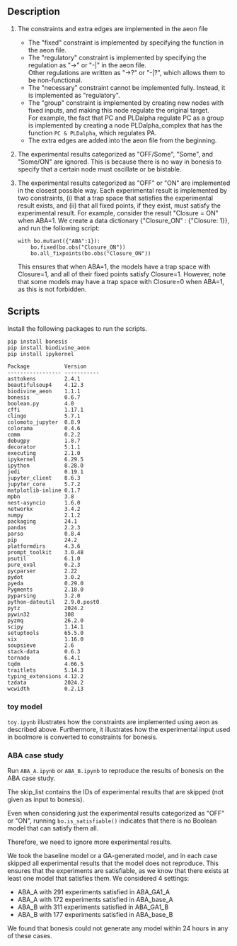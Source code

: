 ## Description

1. The constraints and extra edges are implemented in the aeon file
    -  The "fixed" constraint is implemented by specifying the function in the aeon file.
    - The "regulatory" constraint is implemented by specifying the regulation as "->" or "-|" in the aeon file.  
Other regulations are written as "->?" or "-|?", which allows them to be non-functional.
    - The "necessary" constraint cannot be implemented fully. Instead, it is implemented as "regulatory".
    - The "group" constraint is implemented by creating new nodes with fixed inputs, and making this node regulate the original target.  
For example, the fact that PC and PLDalpha regulate PC as a group is implemented by creating a node PLDalpha_complex that has the function `PC & PLDalpha`, which regulates PA.
    - The extra edges are added into the aeon file from the beginning.

2. The experimental results categorized as "OFF/Some", "Some", and "Some/ON" are ignored.
This is because there is no way in bonesis to specify that a certain node must oscillate or be bistable.

3. The experimental results categorized as "OFF" or "ON" are implemented in the closest possible way.
Each experimental result is implemented by two constraints, (i) that a trap space that satisfies the experimental result exists, and (ii) that all fixed points, if they exist, must satisfy the experimental result.
For example, consider the result "Closure = ON" when ABA=1.
We create a data dictionary {"Closure_ON" : {"Closure: 1}}, and run the following script:
    ```
    with bo.mutant({"ABA":1}):
        bo.fixed(bo.obs("Closure_ON"))
        bo.all_fixpoints(bo.obs("Closure_ON"))
    ```
    This ensures that when ABA=1, the models have a trap space with Closure=1, and all of their fixed points satisfy Closure=1.
However, note that some models may have a trap space with Closure=0 when ABA=1, as this is not forbidden.


## Scripts

Install the following packages to run the scripts.

```
pip install bonesis
pip install biodivine_aeon
pip install ipykernel

Package           Version
----------------- -----------
asttokens         2.4.1
beautifulsoup4    4.12.3
biodivine_aeon    1.1.1
bonesis           0.6.7
boolean.py        4.0
cffi              1.17.1
clingo            5.7.1
colomoto_jupyter  0.8.9
colorama          0.4.6
comm              0.2.2
debugpy           1.8.7
decorator         5.1.1
executing         2.1.0
ipykernel         6.29.5
ipython           8.28.0
jedi              0.19.1
jupyter_client    8.6.3
jupyter_core      5.7.2
matplotlib-inline 0.1.7
mpbn              3.8
nest-asyncio      1.6.0
networkx          3.4.2
numpy             2.1.2
packaging         24.1
pandas            2.2.3
parso             0.8.4
pip               24.2
platformdirs      4.3.6
prompt_toolkit    3.0.48
psutil            6.1.0
pure_eval         0.2.3
pycparser         2.22
pydot             3.0.2
pyeda             0.29.0
Pygments          2.18.0
pyparsing         3.2.0
python-dateutil   2.9.0.post0
pytz              2024.2
pywin32           308
pyzmq             26.2.0
scipy             1.14.1
setuptools        65.5.0
six               1.16.0
soupsieve         2.6
stack-data        0.6.3
tornado           6.4.1
tqdm              4.66.5
traitlets         5.14.3
typing_extensions 4.12.2
tzdata            2024.2
wcwidth           0.2.13
```

### toy model

`toy.ipynb` illustrates how the constraints are implemented using aeon as described above.
Furthermore, it illustrates how the experimental input used in boolmore is converted to constraints for bonesis.

### ABA case study

Run `ABA_A.ipynb` or `ABA_B.ipynb` to reproduce the results of bonesis on the ABA case study.

The skip_list contains the IDs of experimental results that are skipped (not given as input to bonesis).

Even when considering just the experimental results categorized as "OFF" or "ON", running `bo.is_satisfiable()` indicates that there is no Boolean model that can satisfy them all.

Therefore, we need to ignore more experimental results. 

We took the baseline model or a GA-generated model, and in each case skipped all experimental results that the model does not reproduce.
This ensures that the experiments are satisfiable, as we know that there exists at least one model that satisfies them.
We considered 4 settings:
- ABA_A with 291 experiments satisfied in ABA_GA1_A
- ABA_A with 172 experiments satisfied in ABA_base_A
- ABA_B with 311 experiments satisfied in ABA_GA1_B
- ABA_B with 177 experiments satisfied in ABA_base_B

We found that bonesis could not generate any model within 24 hours in any of these cases.
